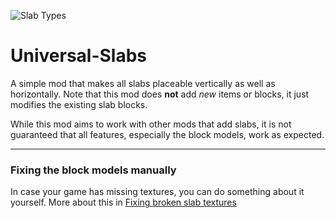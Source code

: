![Slab Types](https://user-images.githubusercontent.com/130693918/231869727-494e7181-4d8c-450d-b411-2b0478a12aa8.png)
# Universal-Slabs

A simple mod that makes all slabs placeable vertically as well as horizontally. Note that this mod does **not** add *new* items or blocks, it just modifies the existing slab blocks.  

While this mod aims to work with other mods that add slabs, it is not guaranteed that all features, especially the block models, work as expected.


---


### Fixing the block models manually

In case your game has missing textures, you can do something about it yourself. More about this in [Fixing broken slab textures](https://github.com/nonstopslip/Universal-Slabs/wiki/Fixing-broken-slab-textures)
